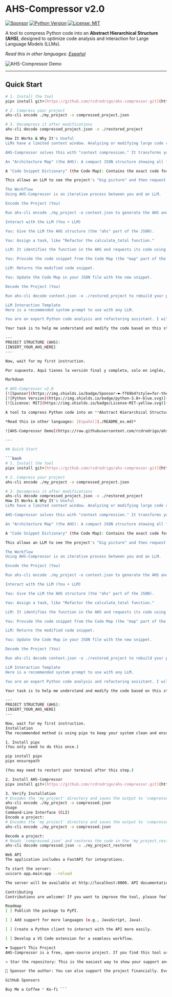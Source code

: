 # AHS-Compressor v2.0
[![Sponsor](https://img.shields.io/badge/Sponsor-❤️-ff69b4?style=for-the-badge)](https://github.com/sponsors/rcdrodrigo)
[![Python Version](https://img.shields.io/badge/python-3.8+-blue.svg)](https://www.python.org/)
[![License: MIT](https://img.shields.io/badge/License-MIT-yellow.svg)](https://opensource.org/licenses/MIT)

A tool to compress Python code into an **Abstract Hierarchical Structure (AHS)**, designed to optimize code analysis and interaction for Large Language Models (LLMs).

*Read this in other languages: [Español](./README_es.md)*

![AHS-Compressor Demo](https://raw.githubusercontent.com/rcdrodrigo/ahs-compressor/main/docs/demo.gif)

---

## Quick Start

```bash
# 1. Install the tool
pipx install git+[https://github.com/rcdrodrigo/ahs-compressor.git](https://github.com/rcdrodrigo/ahs-compressor.git)

# 2. Compress your project
ahs-cli encode ./my_project -o compressed_project.json

# 3. Decompress it after modifications
ahs-cli decode compressed_project.json -o ./restored_project

How It Works & Why It's Useful
LLMs have a limited context window. Analyzing or modifying large code repositories is inefficient because the full source code doesn't fit into the model's prompt.

AHS-Compressor solves this with "context compression." It transforms your code into:

An "Architecture Map" (the AHS): A compact JSON structure showing all files, classes, and functions. This is small enough for an LLM to see the entire project's structure.

A "Code Snippet Dictionary" (the Code Map): Contains the exact code for each item in the map, accessible via a reference ID (e.g., @5).

This allows an LLM to see the project's "big picture" and then request only the specific code it needs, all while preserving 100% of the original formatting and comments thanks to libCST.

The Workflow
Using AHS-Compressor is an iterative process between you and an LLM.

Encode the Project (You)

Run ahs-cli encode ./my_project -o context.json to generate the AHS and the Code Map.

Interact with the LLM (You + LLM)

You: Give the LLM the AHS structure (the "ahs" part of the JSON).

You: Assign a task, like "Refactor the calculate_total function."

LLM: It identifies the function in the AHS and requests its code using its ref ID (e.g., "Please provide the code for @10").

You: Provide the code snippet from the Code Map (the "map" part of the JSON).

LLM: Returns the modified code snippet.

You: Update the Code Map in your JSON file with the new snippet.

Decode the Project (You)

Run ahs-cli decode context.json -o ./restored_project to rebuild your project with the applied changes.

LLM Interaction Template
Here is a recommended system prompt to use with any LLM.

You are an expert Python code analysis and refactoring assistant. I will provide you with a project's structure in a special format called AHS (Abstract Hierarchical Structure).

Your task is to help me understand and modify the code based on this structure. First, I will give you the complete AHS. Then, you can request the code for any part by asking for its `ref` (e.g., `@5`). You must not invent code; only request it using its `ref`.

---
PROJECT STRUCTURE (AHS):
[INSERT_YOUR_AHS_HERE]
---

Now, wait for my first instruction.

Por supuesto. Aquí tienes la versión final y completa, solo en inglés, lista para copiar y pegar en tu archivo README.md.

Markdown

# AHS-Compressor v2.0
[![Sponsor](https://img.shields.io/badge/Sponsor-❤️-ff69b4?style=for-the-badge)](https://github.com/sponsors/rcdrodrigo)
[![Python Version](https://img.shields.io/badge/python-3.8+-blue.svg)](https://www.python.org/)
[![License: MIT](https://img.shields.io/badge/License-MIT-yellow.svg)](https://opensource.org/licenses/MIT)

A tool to compress Python code into an **Abstract Hierarchical Structure (AHS)**, designed to optimize code analysis and interaction for Large Language Models (LLMs).

*Read this in other languages: [Español](./README_es.md)*

![AHS-Compressor Demo](https://raw.githubusercontent.com/rcdrodrigo/ahs-compressor/main/docs/demo.gif)

---

## Quick Start

```bash
# 1. Install the tool
pipx install git+[https://github.com/rcdrodrigo/ahs-compressor.git](https://github.com/rcdrodrigo/ahs-compressor.git)

# 2. Compress your project
ahs-cli encode ./my_project -o compressed_project.json

# 3. Decompress it after modifications
ahs-cli decode compressed_project.json -o ./restored_project
How It Works & Why It's Useful
LLMs have a limited context window. Analyzing or modifying large code repositories is inefficient because the full source code doesn't fit into the model's prompt.

AHS-Compressor solves this with "context compression." It transforms your code into:

An "Architecture Map" (the AHS): A compact JSON structure showing all files, classes, and functions. This is small enough for an LLM to see the entire project's structure.

A "Code Snippet Dictionary" (the Code Map): Contains the exact code for each item in the map, accessible via a reference ID (e.g., @5).

This allows an LLM to see the project's "big picture" and then request only the specific code it needs, all while preserving 100% of the original formatting and comments thanks to libCST.

The Workflow
Using AHS-Compressor is an iterative process between you and an LLM.

Encode the Project (You)

Run ahs-cli encode ./my_project -o context.json to generate the AHS and the Code Map.

Interact with the LLM (You + LLM)

You: Give the LLM the AHS structure (the "ahs" part of the JSON).

You: Assign a task, like "Refactor the calculate_total function."

LLM: It identifies the function in the AHS and requests its code using its ref ID (e.g., "Please provide the code for @10").

You: Provide the code snippet from the Code Map (the "map" part of the JSON).

LLM: Returns the modified code snippet.

You: Update the Code Map in your JSON file with the new snippet.

Decode the Project (You)

Run ahs-cli decode context.json -o ./restored_project to rebuild your project with the applied changes.

LLM Interaction Template
Here is a recommended system prompt to use with any LLM.

You are an expert Python code analysis and refactoring assistant. I will provide you with a project's structure in a special format called AHS (Abstract Hierarchical Structure).

Your task is to help me understand and modify the code based on this structure. First, I will give you the complete AHS. Then, you can request the code for any part by asking for its `ref` (e.g., `@5`). You must not invent code; only request it using its `ref`.

---
PROJECT STRUCTURE (AHS):
[INSERT_YOUR_AHS_HERE]
---

Now, wait for my first instruction.
Installation
The recommended method is using pipx to keep your system clean and ensure ahs-cli is always available.

1. Install pipx
(You only need to do this once.)

pip install pipx
pipx ensurepath

(You may need to restart your terminal after this step.)

2. Install AHS-Compressor
pipx install git+[https://github.com/rcdrodrigo/ahs-compressor.git](https://github.com/rcdrodrigo/ahs-compressor.git)

3. Verify Installation
# Encodes the 'my_project' directory and saves the output to 'compressed.json'
ahs-cli encode ./my_project -o compressed.json
Usage
Command-Line Interface (CLI)
Encode a project:
# Encodes the 'my_project' directory and saves the output to 'compressed.json'
ahs-cli encode ./my_project -o compressed.json

Decode a project:
# Reads 'compressed.json' and restores the code in the 'my_project_restored' directory
ahs-cli decode compressed.json -o ./my_project_restored

Web API
The application includes a FastAPI for integrations.

To start the server:
uvicorn app.main:app --reload

The server will be available at http://localhost:8000. API documentation can be found at http://localhost:8000/docs.

Contributing
Contributions are welcome! If you want to improve the tool, please feel free to fork the repository and submit a pull request. For more detailed guidelines, please see the CONTRIBUTING.md file (coming soon).

Roadmap
[ ] Publish the package to PyPI.

[ ] Add support for more languages (e.g., JavaScript, Java).

[ ] Create a Python client to interact with the API more easily.

[ ] Develop a VS Code extension for a seamless workflow.

❤️ Support This Project
AHS-Compressor is a free, open-source project. If you find this tool useful, please consider supporting its development.

⭐ Star the repository: This is the easiest way to show your support and helps the project gain visibility.

💝 Sponsor the author: You can also support the project financially. Every contribution is appreciated!

GitHub Sponsors

Buy Me a Coffee * Ko-fi ```

